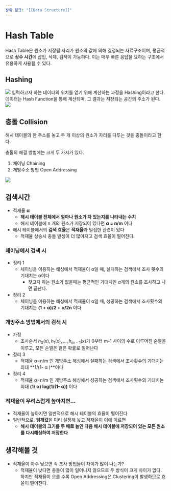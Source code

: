 ```yaml
---
상위 링크: "[[Data Structure]]"
---
```

# Hash Table
Hash Table은 원소가 저장될 자리가 원소의 값에 의해 결정되는 자료구조이며, 평균적으로 **상수 시간**에 삽입, 삭제, 검색이 가능하다. 이는 매우 빠른 응답을 요하는 구조에서 유용하게 사용될 수 있다.

## Hashing
![](https://i.imgur.com/RSelvee.png)
입력하고자 하는 데이터의 위치를 얻기 위해 계산하는 과정을 Hashing이라고 한다. 데이터는 Hash Function을 통해 계산되며, 그 결과는 저장되는 공간의 주소가 된다.
![](https://i.imgur.com/rtVrzMs.png)



## 충돌 Collision
해시 테이블의 한 주소를 놓고 두 개 이상의 원소가 자리를 다투는 것을 충돌이라고 한다.

충돌의 해결 방법에는 크게 두 가지가 있다.
1. 체이닝 Chaining
2. 개방주소 방법 Open Addressing

![](https://i.imgur.com/afbrlkF.png)


## 검색시간
- 적재율 **α**
    - **해시 테이블 전체에서 얼마나 원소가 차 있는지를 나타내는 수치**
    - 해시 테이블에 n 개의 원소가 저장되어 있다면 **α = n/m** 이다
- 해시 테이블에서의 **검색 효율**은 **적재율**과 밀접한 관련이 있다
    - 적재율 상승시 충돌 발생이 더 많아지고 검색 효율이 떨어진다.

### 체이닝에서 검색 시

- 정리 1
    - 체이닝을 이용하는 해싱에서 적재율이 α일 때, 실패하는 검색에서 조사 횟수의 기대치는 α이다
        - 찾고자 하는 원소가 없을때는 평균적인 기대치인 $\alpha$개의 원소를 조사하고 나면 끝난다.
- 정리 2
    - 체이닝을 이용하는 해싱에서 적재율이 α일 때, 성공하는 검색에서 조사횟수의 기대치는 **(1 + α)/2 + α/2n** 이다

### 개방주소 방법에서의 검색 시

- 가정
    - 조사순서 $h_0(x), h_1(x), ...,h_{m-1}(x)$가 0부터 m-1 사이의 수로 이루어진 순열을 이루고, 모든 순열은 같은 확률로 일어난다
- 정리 3
    - 적재율 α=n/m 인 개방주소 해싱에서 실패하는 검색에서 조사횟수의 기대치는 최대 **1/(1- α )**이다
- 정리 4
    - 적재율 α=n/m 인 개방주소 해싱에서 성공하는 검색에서 조사횟수의 기대치는 최대 **(1/ α) log(1/(1- α))** 이다

### 적재율이 우려스럽게 높아지면…

- 적재율이 높아지면 일반적으로 해시 테이블의 효율이 떨어진다
- 일반적으로, **임계값**을 미리 설정해 놓고 적재율이 이에 이르면
    - **해시 테이블의 크기를 두 배로 늘인 다음 해시 테이블에 저장되어 있는 모든 원소를 다시해싱하여 저장한다**

## 생각해볼 것
- 적재율이 아주 낮으면 각 조사 방법들이 차이가 많이 나는가?
    - 적재율이 낮다면 충돌이 많이 일어나지 않으므로 두 방식이 크게 차이가 없다. 하지만 적재율이 오를 수록 Open Addressing은 Clustering이 발생하므로 효율이 떨어진다.
